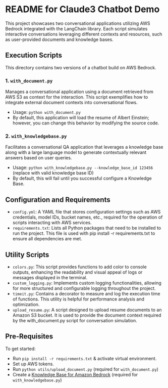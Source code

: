 # README for Claude3 Chatbot Demo
This project showcases two  conversational applications utilizing
AWS Bedrock integrated with the LangChain library. Each script simulates interactive 
conversations leveraging different contexts and resources, such as user-provided 
documents and knowledge bases.

## Execution Scripts
This directory contains two versions of a chatbot build on AWS Bedrock.

### 1. `with_document.py`
Manages a conversational application using a document retrieved from AWS S3 as context for the interaction. This script exemplifies how to integrate external document contexts into conversational flows.
  - Usage: `python with_document.py`
  - By default, this application will load the resume of Albert Einstein; however, you can change this behavior by modifying the source code.
### 2. `with_knowledgebase.py`
Facilitates a conversational QA application that leverages a knowledge base along with a large language model to generate contextually relevant answers based on user queries.
  - Usage: `python with_knowledgebase.py --knowledge_base_id 123456` (replace with valid knowledge base ID)
  - By default, this will fail until you successful configure a Knowledge Base.

## Configuration and Requirements
- `config.yml`: A YAML file that stores configuration settings such as AWS credentials, model IDs, bucket names, etc., required for the operation of scripts interacting with AWS services.
- `requirements.txt`: Lists all Python packages that need to be installed to run the project. This file is used with pip install -r requirements.txt to ensure all dependencies are met.

## Utility Scripts
- `colors.py`: This script provides functions to add color to console outputs, enhancing the readability and visual appeal of logs or messages displayed in the terminal.
- `custom_logging.py`: Implements custom logging functionalities, allowing for more structured and configurable logging throughout the project.
- `timeit.py`: Contains a decorator to measure and log the execution time of functions. This utility is helpful for performance analysis and optimization.
- `upload_resume.py`: A script designed to upload resume documents to an Amazon S3 bucket. It is used to provide the document context required by the with_document.py script for conversation simulation.

## Pre-Requisites
To get started:
- Run `pip install -r requirements.txt` & activate virtual environment.
- Set up AWS tokens.
- Run `python utils/upload_document.py` (required for `with_document.py`)
- Create a [Knowledge Base for Amazon Bedrock](https://aws.amazon.com/bedrock/knowledge-bases/) (required for `with_knowledgebase.py`)